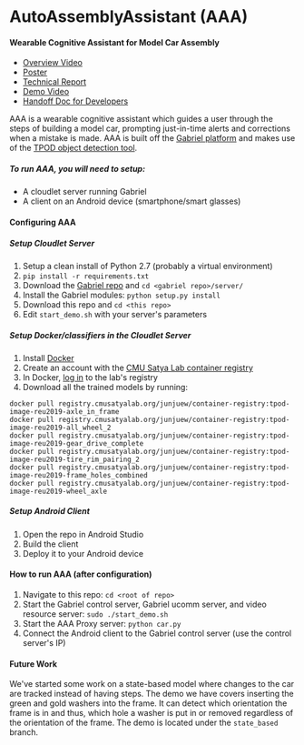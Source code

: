# AutoAssemblyAssistant (AAA)
#### Wearable Cognitive Assistant for Model Car Assembly
* [Overview Video](https://www.youtube.com/watch?v=4bHLLkaQ5V4)
* [Poster](docs/poster.pdf)
* [Technical Report](https://docs.google.com/document/d/19uSh-1quI0Lwa_Gkl5fhDjU3kvZnpxR0g08xO-aqA4k/edit?usp=sharing)
* [Demo Video](https://www.youtube.com/watch?v=OS9efSw-fM8)
* [Handoff Doc for Developers](handoff.md)

AAA is a wearable cognitive assistant which guides a user through the steps of building a model car, prompting just-in-time alerts and corrections when a mistake is made. AAA is built off the [Gabriel platform](https://github.com/cmusatyalab/gabriel) and makes use of the [TPOD object detection tool](https://github.com/cmusatyalab/tpod).

##### To run AAA, you will need to setup:
* A cloudlet server running Gabriel
* A client on an Android device (smartphone/smart glasses)

#### Configuring AAA
##### Setup Cloudlet Server
1. Setup a clean install of Python 2.7 (probably a virtual environment)
2. `pip install -r requirements.txt`
3. Download the [Gabriel repo](https://github.com/cmusatyalab/gabriel) and `cd <gabriel repo>/server/`
4. Install the Gabriel modules: `python setup.py install`
5. Download this repo and `cd <this repo>`
6. Edit `start_demo.sh` with your server's parameters
##### Setup Docker/classifiers in the Cloudlet Server
1. Install [Docker](https://www.docker.com/)
2. Create an account with the [CMU Satya Lab container registry](https://git.cmusatyalab.org/)
3. In Docker, [log in](https://docs.docker.com/engine/reference/commandline/login/#login-to-a-self-hosted-registry) to the lab's registry
4. Download all the trained models by running:
```
docker pull registry.cmusatyalab.org/junjuew/container-registry:tpod-image-reu2019-axle_in_frame
docker pull registry.cmusatyalab.org/junjuew/container-registry:tpod-image-reu2019-all_wheel_2
docker pull registry.cmusatyalab.org/junjuew/container-registry:tpod-image-reu2019-gear_drive_complete
docker pull registry.cmusatyalab.org/junjuew/container-registry:tpod-image-reu2019-tire_rim_pairing_2
docker pull registry.cmusatyalab.org/junjuew/container-registry:tpod-image-reu2019-frame_holes_combined
docker pull registry.cmusatyalab.org/junjuew/container-registry:tpod-image-reu2019-wheel_axle
```
##### Setup Android Client
1. Open the repo in Android Studio
2. Build the client
3. Deploy it to your Android device

#### How to run AAA (after configuration)
1. Navigate to this repo:
`cd <root of repo>`
2. Start the Gabriel control server, Gabriel ucomm server, and video resource server:
`sudo ./start_demo.sh`
3. Start the AAA Proxy server:
`python car.py`
4. Connect the Android client to the Gabriel control server (use the control server's IP)

#### Future Work
We've started some work on a state-based model where changes to the car are tracked instead of having steps. The demo we have covers inserting the green and gold washers into the frame. It can detect which orientation the frame is in and thus, which hole a washer is put in or removed regardless of the orientation of the frame. The demo is located under the `state_based` branch.
